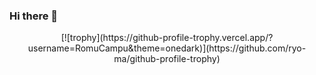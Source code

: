 ### Hi there 👋

<div align="center">
[![trophy](https://github-profile-trophy.vercel.app/?username=RomuCampu&theme=onedark)](https://github.com/ryo-ma/github-profile-trophy)
</div>
<!--
**RomuCampu/RomuCampu** is a ✨ _special_ ✨ repository because its `README.md` (this file) appears on your GitHub profile.

Here are some ideas to get you started:

- 🔭 I’m currently working on ...
- 🌱 I’m currently learning ...
- 👯 I’m looking to collaborate on ...
- 🤔 I’m looking for help with ...
- 💬 Ask me about ...
- 📫 How to reach me: ...
- 😄 Pronouns: ...
- ⚡ Fun fact: ...
-->
